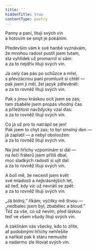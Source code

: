 ```yaml
---
title: ''
hiddenTitle: true
contentType: poetry
---
```


<section>

Panny a paní, lituji svých vin\
a hotovím se smýt je pokáním.

</section>

<section>

Především vám k své hanbě vyznávám,  
že mnohou radost pustil jsem tutam,  
sta vyhlídek už promarnil si sám:  
a za to nejdřív lituji svých vin.

</section>

<section>

Já celý čas pás po schůzce a mřel,  
s převzácnou paní promluvit si chtěl —  
pak jsem ji měl, žel jazyk zdřevěněl:  
a za to rovněž lituji svých vin.

</section>

<section>

Pak s jinou kráskou ocit jsem se zas;  
tam zbaběle jsem propás vhodný čas  
a příležitost navždycky vzal ďas:  
a za to rovněž lituji svých vin.

</section>

<section>

Co já už pro to natrápil se jen!  
Pak jsem to chyt zas; to byl smolný den —  
já zaplatil — a nebyl obsloužen:  
a za to rovněž lituji svých vin.

</section>

<section>

Na jiné hříchy vzpomínám si dál —  
na řeči fráterů jsem příliš dbal,  
moc sladkých radostí si ujít dal:  
a za to rovněž lituji svých vin.

</section>

<section>

A bolí mě, že necenil jsem květ  
své mladosti a nejkrásnějších let,  
až teď, kdy víc už nevrátí se zpět:  
a za to rovněž lituji svých vin.

</section>

<section>

„Já bídný,“ říkám; výčitky mě štvou —  
„nedbalec jsem byl, zbabělec a bloud.“  
Též za vše, co už nevím, před láskou  
teď ve všem všudy lituji svých vin.

</section>

<section>

A zaklínám vás všecky, kdo to zříte,  
ať podobnými hříchy nehřešíte  
a naříkat pak k stáru nemusíte  
a nadarmo zle litovat svých vin.

</section>
